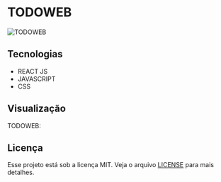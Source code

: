 # TODOWEB

<img src="background.png" alt="TODOWEB" />

## Tecnologias

- REACT JS
- JAVASCRIPT
- CSS

## Visualização

TODOWEB: <a href=""></a>

## Licença

Esse projeto está sob a licença MIT. Veja o arquivo [LICENSE](LICENSE) para mais detalhes.

